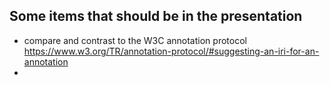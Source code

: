 ## Some items that should be in the presentation

* compare and contrast to the W3C annotation protocol https://www.w3.org/TR/annotation-protocol/#suggesting-an-iri-for-an-annotation
* 



